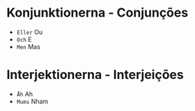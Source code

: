 # Konjunktionerna - Conjunções

-   `Eller` Ou
-   `Och` E
-   `Men` Mas

# Interjektionerna - Interjeições

-   `Åh` Ah
-   `Mums` Nham
